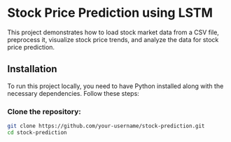 # Stock Price Prediction using LSTM

This project demonstrates how to load stock market data from a CSV file, preprocess it, visualize stock price trends, and analyze the data for stock price prediction.


## Installation

To run this project locally, you need to have Python installed along with the necessary dependencies. Follow these steps:

### Clone the repository:

```bash
git clone https://github.com/your-username/stock-prediction.git
cd stock-prediction
